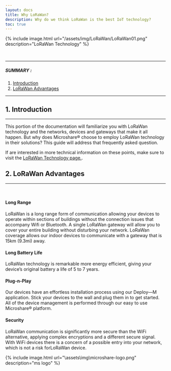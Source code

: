 ```yaml
---
layout: docs
title: Why LoRaWan?
description: Why do we think LoRaWan is the best IoT technology?
toc: true
---
```






{% include image.html url="/assets/img/LoRaWan/LoRaWan01.png" description="LoRaWan Technology" %}

<br>


---------------------------------------

##### SUMMARY : 

1. [Introduction](./#1-requirements)
2. [LoRaWan Advantages](./#3-access-to-device-cluster)

---------------------------------------

## 1. Introduction
---------------------------------------
This portion of the documentation will familiarize you with LoRaWan technology and the networks, devices and gateways that make it all happen. But why does Microshare® choose to employ LoRaWan technology in their solutions? This guide will address that frequently asked question. 

If are interested in more technical information on these points, make sure to visit the [LoRaWan Technology page.](/docs/2/technical/lorawan/lorawan-technology/).


## 2. LoRaWan Advantages
---------------------------------------
<br>

#### Long Range

LoRaWan is a long range form of communication allowing your devices to operate within sections of buildings without the connection issues that accompany Wifi or Bluetooth. A single LoRaWan gateway will allow you to cover your entire building without disturbing your network. LoRaWan coverage allows our indoor devices to communicate with a gateway that is 15km (9.3mi) away.



#### Long Battery Life

LoRaWan technology is remarkable more energy efficient, giving your device’s original battery a life of 5 to 7 years. 



#### Plug-n-Play

Our devices have an effortless installation process using our Deploy—M application. Stick your devices to the wall and plug them in to get started. All of the device management is performed through our easy to use Microshare® platform. 


#### Security

LoRaWan communication is significantly more secure than the WiFi alternative, applying complex encryptions and a different secure signal. With WiFi devices there is a concern of a possible entry into your network, which is not a risk forLoRaWan device. 


{% include image.html url="\assets\img\microshare-logo.png"  description="ms logo" %}